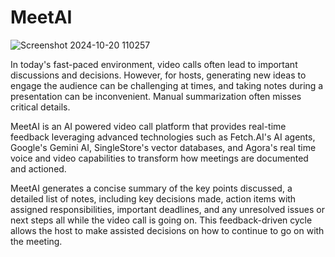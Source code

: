 # MeetAI
![Screenshot 2024-10-20 110257](https://github.com/user-attachments/assets/3ac8c4b2-250a-4031-8ec5-5b0360d028bd)

In today's fast-paced environment, video calls often lead to important discussions and decisions. However, for hosts, generating new ideas to engage the audience can be challenging at times, and taking notes during a presentation can be inconvenient. Manual summarization often misses critical details.

MeetAI is an AI powered video call platform that provides real-time feedback leveraging advanced technologies such as Fetch.AI's AI agents, Google's Gemini AI, SingleStore's vector databases, and Agora's real time voice and video capabilities to transform how meetings are documented and actioned.

MeetAI generates a concise summary of the key points discussed, a detailed list of notes, including key decisions made, action items with assigned responsibilities, important deadlines, and any unresolved issues or next steps all while the video call is going on. This feedback-driven cycle allows the host to make assisted decisions on how to continue to go on with the meeting.
